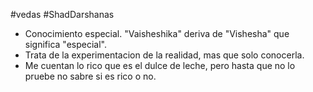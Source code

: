#vedas #ShadDarshanas 

* Conocimiento especial. "Vaisheshika" deriva de "Vishesha" que significa "especial".
* Trata de la experimentacion de la realidad, mas que solo conocerla.
* Me cuentan lo rico que es el dulce de leche, pero hasta que no lo pruebe no sabre si es rico o no.